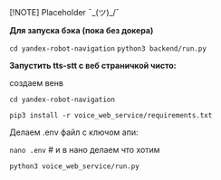 [!NOTE] Placeholder ¯\_(ツ)_/¯


**Для запуска бэка (пока без докера)**

`cd yandex-robot-navigation`
`python3 backend/run.py`

**Запустить tts-stt с веб страничкой чисто:**

создаем венв

`cd yandex-robot-navigation`

`pip3 install -r voice_web_service/requirements.txt`

Делаем .env файл с ключом апи:

`nano .env` # и в нано делаем что хотим

`python3 voice_web_service/run.py`